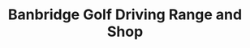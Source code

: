 ---
title: "Banbridge Golf Driving Range and Shop"
address: "24, Ballykeel Rd, Banbridge, County Down BT32 3UE"
tel: "028 4066 2010"
county: "Down"
category: "Golf Lessons"
type: "Content"
lat: "54.362875"
lng: "-6.294004"
---